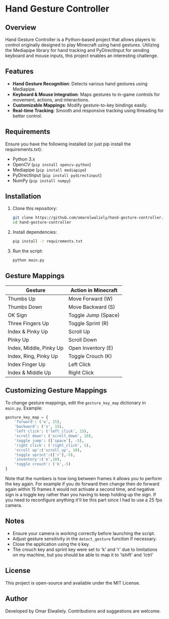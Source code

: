 # Hand Gesture Controller

## Overview
Hand Gesture Controller is a Python-based project that allows players to control originally designed to play Minecraft using hand gestures. Utilizing the Mediapipe library for hand tracking and PyDirectInput for sending keyboard and mouse inputs, this project enables an interesting challenge.

## Features
- **Hand Gesture Recognition**: Detects various hand gestures using Mediapipe.
- **Keyboard & Mouse Integration**: Maps gestures to in-game controls for movement, actions, and interactions.
- **Customizable Mappings**: Modify gesture-to-key bindings easily.
- **Real-time Tracking**: Smooth and responsive tracking using threading for better control.

## Requirements
Ensure you have the following installed (or just pip install the requirements.txt):
- Python 3.x
- OpenCV (`pip install opencv-python`)
- Mediapipe (`pip install mediapipe`)
- PyDirectInput (`pip install pydirectinput`)
- NumPy (`pip install numpy`)

## Installation
1. Clone this repository:
   ```bash
   git clone https://github.com/omarelwaliely/hand-gesture-controller.git
   cd hand-gesture-controller
   ```
2. Install dependencies:
   ```bash
   pip install -r requirements.txt
   ```
3. Run the script:
   ```bash
   python main.py
   ```

## Gesture Mappings
| Gesture | Action in Minecraft |
|---------|--------------------|
| Thumbs Up | Move Forward (W) |
| Thumbs Down | Move Backward (S) |
| OK Sign | Toggle Jump (Space) |
| Three Fingers Up | Toggle Sprint (R) |
| Index & Pinky Up | Scroll Up |
| Pinky Up | Scroll Down |
| Index, Middle, Pinky Up | Open Inventory (E) |
| Index, Ring, Pinky Up | Toggle Crouch (K) |
| Index Finger Up | Left Click |
| Index & Middle Up | Right Click |

## Customizing Gesture Mappings
To change gesture mappings, edit the `gesture_key_map` dictionary in `main.py`. Example:
```python
gesture_key_map = {
    'forward': ('w', 15),
    'backward': ('s', 15),
    'left click': ('left_click', 15),
    'scroll down': ('scroll_down', 10),
    'toggle jump': (['space'], -5),
    'right click': ('right_click', 5),
    'scroll up':('scroll_up', 10),
    'toggle sprint':(['r'],-5),
    'inventory':('e',10),
    'toggle crouch': ('k',-5)
}
```
Note that the numbers is how long between frames it allows you to perform the key again. For example if you do forward then change then do forward again within 15 frames it would not activate a second time, and negative sign is a toggle key rather than you having to keep holding up the sign. If you need to reconfigure anything it'll be this part since I had to use a 25 fps camera.

## Notes
- Ensure your camera is working correctly before launching the script.
- Adjust gesture sensitivity in the `detect_gesture` function if necessary.
- Close the application using the `Q` key.
- The crouch key and sprint key were set to 'k' and 'r' due to limitations on my machine, but you should be able to map it to 'lshift' and 'lctrl'

## License
This project is open-source and available under the MIT License.

## Author
Developed by Omar Elwaliely. Contributions and suggestions are welcome.

